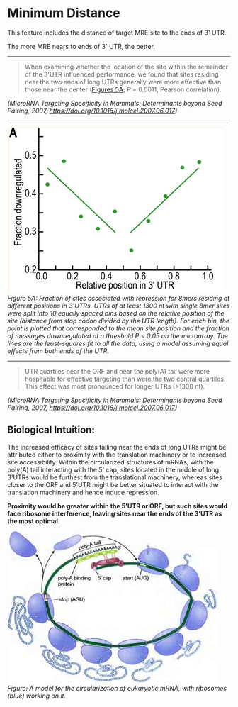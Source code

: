 # Minimum Distance

This feature includes the distance of target MRE site to the ends of 3' UTR.

The more MRE nears to ends of 3' UTR, the better.

---

> When examining whether the location of the site within the remainder of the 3'UTR influenced performance, we found that sites residing near the two ends of long UTRs generally were more effective than those near the center ([Figures 5A](https://www.ncbi.nlm.nih.gov/pmc/articles/PMC3800283/figure/F5/); _P_ = 0.0011, Pearson correlation).

_(MicroRNA Targeting Specificity in Mammals: Determinants beyond Seed Pairing, 2007, https://doi.org/10.1016/j.molcel.2007.06.017)_

---

![](../images/distance_to_ends.png)
_Figure 5A: Fraction of sites associated with repression for 8mers residing at different positions in 3'UTRs. UTRs of at least 1300 nt with single 8mer sites were split into 10 equally spaced bins based on the relative position of the site (distance from stop codon divided by the UTR length). For each bin, the point is plotted that corresponded to the mean site position and the fraction of messages downregulated at a threshold _P_ < 0.05 on the microarray. The lines are the least-squares fit to all the data, using a model assuming equal effects from both ends of the UTR._

---

>UTR quartiles near the ORF and near the poly(A) tail were more hospitable for effective targeting than were the two central quartiles. This effect was most pronounced for longer UTRs (>1300 nt).

_(MicroRNA Targeting Specificity in Mammals: Determinants beyond Seed Pairing, 2007, https://doi.org/10.1016/j.molcel.2007.06.017)_

## Biological Intuition:

The increased efficacy of sites falling near the ends of long UTRs might be attributed either to proximity with the translation machinery or to increased site accessibility. Within the circularized structures of mRNAs, with the poly(A) tail interacting with the 5' cap, sites located in the middle of long 3'UTRs would be furthest from the translational machinery, whereas sites closer to the ORF and 5'UTR might be better situated to interact with the translation machinery and hence induce repression.

**Proximity would be greater within the 5'UTR or ORF, but such sites would face ribosome interference, leaving sites near the ends of the 3'UTR as the most optimal.**

![](../images/circRNA.jpg)
_Figure: A model for the circularization of eukaryotic mRNA, with ribosomes (blue) working on it._
